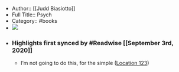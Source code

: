 - Author:: [[Judd Biasiotto]]
- Full Title:: Psych
- Category:: #books
- ![](https://images-na.ssl-images-amazon.com/images/I/41kNVXEcqjL._SL400_.jpg)
- ### Highlights first synced by #Readwise [[September 3rd, 2020]]
    - I’m not going to do this, for the simple ([Location 123](https://readwise.io/to_kindle?action=open&asin=B00AEGSUQQ&location=123))
